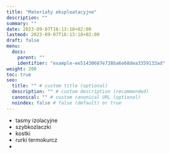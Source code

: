 ```yaml
---
title: "Materiały eksploatacyjne"
description: ""
summary: ""
date: 2023-09-07T16:13:18+02:00
lastmod: 2023-09-07T16:13:18+02:00
draft: false
menu:
  docs:
    parent: ""
    identifier: "example-ee51430687e728ba6e68dea3359133ad"
weight: 200
toc: true
seo:
  title: "" # custom title (optional)
  description: "" # custom description (recommended)
  canonical: "" # custom canonical URL (optional)
  noindex: false # false (default) or true
---
```


* tasmy izolacyjne
* szybkozlaczki
* kostki
* rurki termokurcz
*
